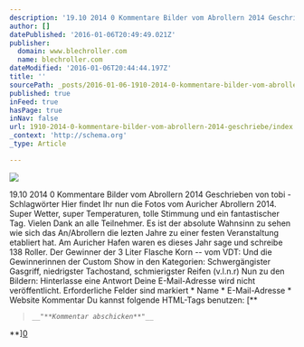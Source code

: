 ```yaml
---
description: '19.10 2014 0 Kommentare Bilder vom Abrollern 2014 Geschrieben von tobi - Schlagwörter Hier findet Ihr nun die Fotos vom Auricher Abrollern 2014. Super Wetter, s'
author: []
datePublished: '2016-01-06T20:49:49.021Z'
publisher:
  domain: www.blechroller.com
  name: blechroller.com
dateModified: '2016-01-06T20:44:44.197Z'
title: ''
sourcePath: _posts/2016-01-06-1910-2014-0-kommentare-bilder-vom-abrollern-2014-geschriebe.md
published: true
inFeed: true
hasPage: true
inNav: false
url: 1910-2014-0-kommentare-bilder-vom-abrollern-2014-geschriebe/index.html
_context: 'http://schema.org'
_type: Article

---
```

![](http://www.blechroller.com/wp-content/gallery/abrollern-2014/thumbs/thumbs_MG_5658.jpeg)

19.10 2014 0 Kommentare Bilder vom Abrollern 2014 Geschrieben von tobi - Schlagwörter Hier findet Ihr nun die Fotos vom Auricher Abrollern 2014\. Super Wetter, super Temperaturen, tolle Stimmung und ein fantastischer Tag. Vielen Dank an alle Teilnehmer. Es ist der absolute Wahnsinn zu sehen wie sich das An/Abrollern die lezten Jahre zu einer festen Veranstaltung etabliert hat. Am Auricher Hafen waren es dieses Jahr sage und schreibe 138 Roller. Der Gewinner der 3 Liter Flasche Korn -- vom VDT: Und die Gewinnerinnen der Custom Show in den Kategorien: Schwergängister Gasgriff, niedrigster Tachostand, schmierigster Reifen (v.l.n.r) Nun zu den Bildern: Hinterlasse eine Antwort Deine E-Mail-Adresse wird nicht veröffentlicht. Erforderliche Felder sind markiert \* Name \* E-Mail-Adresse \* Website Kommentar Du kannst folgende HTML-Tags benutzen: [**
> 
> _`__"**Kommentar abschicken**"__`_

**][0]

[0]: http://www.blechroller.com/bilder-vom-abrollern-2014/
